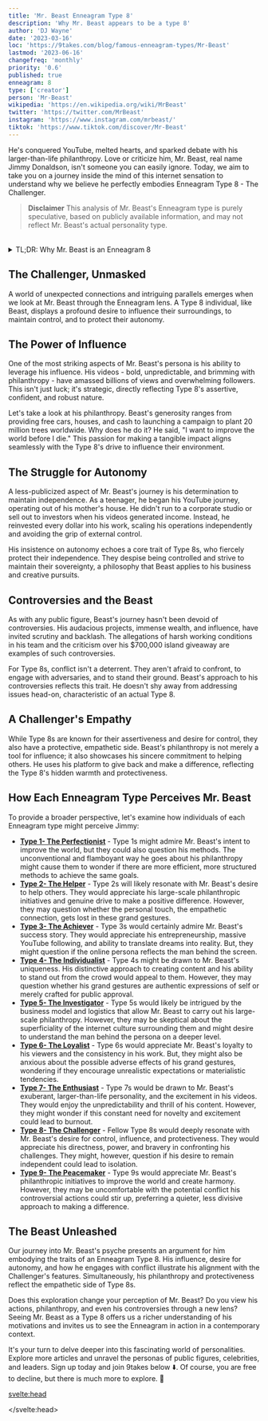 ```yaml
---
title: 'Mr. Beast Enneagram Type 8'
description: 'Why Mr. Beast appears to be a type 8'
author: 'DJ Wayne'
date: '2023-03-16'
loc: 'https://9takes.com/blog/famous-enneagram-types/Mr-Beast'
lastmod: '2023-06-16'
changefreq: 'monthly'
priority: '0.6'
published: true
enneagram: 8
type: ['creator']
person: 'Mr-Beast'
wikipedia: 'https://en.wikipedia.org/wiki/MrBeast'
twitter: 'https://twitter.com/MrBeast'
instagram: 'https://www.instagram.com/mrbeast/'
tiktok: 'https://www.tiktok.com/discover/Mr-Beast'
---
```


<script>
	import  PopCard  from "../../../lib/components/atoms/PopCard.svelte";
</script>

<p class="firstLetter">He's conquered YouTube, melted hearts, and sparked debate with his larger-than-life philanthropy. Love or criticize him, Mr. Beast, real name Jimmy Donaldson, isn't someone you can easily ignore. Today, we aim to take you on a journey inside the mind of this internet sensation to understand why we believe he perfectly embodies Enneagram Type 8 - The Challenger.</p>

> **Disclaimer** This analysis of Mr. Beast's Enneagram type is purely speculative, based on publicly available information, and may not reflect Mr. Beast's actual personality type.

<div
  style="display: flex;
    justify-content: center;
    margin: 1rem 0;
  "
>
  <PopCard
    image={`/types/8s/${'Mr-Beast'}.webp`}
    showIcon={false}
    enneagramType="8"
    displayText="Mr. Beast"
    subtext=""
  />
</div>

<details>
<summary class="accordion">TL;DR: Why Mr. Beast is an Enneagram 8</summary>
<div class="panel">
<ul>
<li><b>Influence and Impact</b>: Mr. Beast's philanthropic exploits and his uncanny ability to sway the digital world underline his Enneagram Type 8 persona. His quest for making a tangible difference mirrors Type 8's inherent drive to influence their environment, a testament to his powerful presence online.
</li>
<li><b>Inner World and Autonomy</b>: Beneath the YouTube persona, Mr. Beast is a staunch defender of his independence. His strategic decision to retain autonomy over his work, resisting the pull of external control, aligns with Type 8's intense desire to protect their sovereignty.
</li>
<li><b>Controversies and Empathy</b>: Mr. Beast's journey is not without controversies, from allegations about his team's working conditions to the debates around his grand giveaways. Yet, these challenges echo the Type 8's core fear of being harmed or controlled by others. Understanding this can spark empathy towards the Challenger navigating the public eye.</li>
<li><b>Core Motivation</b>: Mr. Beast's actions, grand or subtle, can be traced back to his core motivation as a Type 8 – the desire to protect themselves and their independence. Whether it's his philanthropy, his response to controversies, or his insistence on autonomy, everything feeds into this fundamental desire, revealing a multi-dimensional picture of Mr. Beast as a true Enneagram Type 8.
</li>
</ul>
  </div>
</details>

## The Challenger, Unmasked

A world of unexpected connections and intriguing parallels emerges when we look at Mr. Beast through the Enneagram lens. A Type 8 individual, like Beast, displays a profound desire to influence their surroundings, to maintain control, and to protect their autonomy.

## The Power of Influence

One of the most striking aspects of Mr. Beast's persona is his ability to leverage his influence. His videos - bold, unpredictable, and brimming with philanthropy - have amassed billions of views and overwhelming followers. This isn't just luck; it's strategic, directly reflecting Type 8's assertive, confident, and robust nature.

Let's take a look at his philanthropy. Beast's generosity ranges from providing free cars, houses, and cash to launching a campaign to plant 20 million trees worldwide. Why does he do it? He said, "I want to improve the world before I die." This passion for making a tangible impact aligns seamlessly with the Type 8's drive to influence their environment.

<!-- ## Mr Beast's Room
<iframe width="100%" height="315" src="https://www.youtube.com/embed/dSAJPNCZLp8?start=440" title="YouTube video player" frameborder="0" allow="accelerometer; autoplay; clipboard-write; encrypted-media; gyroscope; picture-in-picture; web-share" allowfullscreen></iframe> -->

## The Struggle for Autonomy

A less-publicized aspect of Mr. Beast's journey is his determination to maintain independence. As a teenager, he began his YouTube journey, operating out of his mother's house. He didn't run to a corporate studio or sell out to investors when his videos generated income. Instead, he reinvested every dollar into his work, scaling his operations independently and avoiding the grip of external control.

His insistence on autonomy echoes a core trait of Type 8s, who fiercely protect their independence. They despise being controlled and strive to maintain their sovereignty, a philosophy that Beast applies to his business and creative pursuits.

## Controversies and the Beast

As with any public figure, Beast's journey hasn't been devoid of controversies. His audacious projects, immense wealth, and influence, have invited scrutiny and backlash. The allegations of harsh working conditions in his team and the criticism over his $700,000 island giveaway are examples of such controversies.

For Type 8s, conflict isn't a deterrent. They aren't afraid to confront, to engage with adversaries, and to stand their ground. Beast's approach to his controversies reflects this trait. He doesn't shy away from addressing issues head-on, characteristic of an actual Type 8.

## A Challenger's Empathy

While Type 8s are known for their assertiveness and desire for control, they also have a protective, empathetic side. Beast's philanthropy is not merely a tool for influence; it also showcases his sincere commitment to helping others. He uses his platform to give back and make a difference, reflecting the Type 8's hidden warmth and protectiveness.

## How Each Enneagram Type Perceives Mr. Beast

To provide a broader perspective, let's examine how individuals of each Enneagram type might perceive Jimmy:

- **[Type 1- The Perfectionist](/blog/enneagram/enneagram-type-1)** - Type 1s might admire Mr. Beast's intent to improve the world, but they could also question his methods. The unconventional and flamboyant way he goes about his philanthropy might cause them to wonder if there are more efficient, more structured methods to achieve the same goals.
- **[Type 2- The Helper](/blog/enneagram/enneagram-type-2)** - Type 2s will likely resonate with Mr. Beast's desire to help others. They would appreciate his large-scale philanthropic initiatives and genuine drive to make a positive difference. However, they may question whether the personal touch, the empathetic connection, gets lost in these grand gestures.
- **[Type 3- The Achiever](/blog/enneagram/enneagram-type-3)** - Type 3s would certainly admire Mr. Beast's success story. They would appreciate his entrepreneurship, massive YouTube following, and ability to translate dreams into reality. But, they might question if the online persona reflects the man behind the screen.
- **[Type 4- The Individualist](/blog/enneagram/enneagram-type-4)** - Type 4s might be drawn to Mr. Beast's uniqueness. His distinctive approach to creating content and his ability to stand out from the crowd would appeal to them. However, they may question whether his grand gestures are authentic expressions of self or merely crafted for public approval.
- **[Type 5- The Investigator](/blog/enneagram/enneagram-type-5)** - Type 5s would likely be intrigued by the business model and logistics that allow Mr. Beast to carry out his large-scale philanthropy. However, they may be skeptical about the superficiality of the internet culture surrounding them and might desire to understand the man behind the persona on a deeper level.
- **[Type 6- The Loyalist](/blog/enneagram/enneagram-type-6)** - Type 6s would appreciate Mr. Beast's loyalty to his viewers and the consistency in his work. But, they might also be anxious about the possible adverse effects of his grand gestures, wondering if they encourage unrealistic expectations or materialistic tendencies.
- **[Type 7- The Enthusiast](/blog/enneagram/enneagram-type-7)** - Type 7s would be drawn to Mr. Beast's exuberant, larger-than-life personality, and the excitement in his videos. They would enjoy the unpredictability and thrill of his content. However, they might wonder if this constant need for novelty and excitement could lead to burnout.
- **[Type 8- The Challenger](/blog/enneagram/enneagram-type-8)** - Fellow Type 8s would deeply resonate with Mr. Beast's desire for control, influence, and protectiveness. They would appreciate his directness, power, and bravery in confronting his challenges. They might, however, question if his desire to remain independent could lead to isolation.
- **[Type 9- The Peacemaker](/blog/enneagram/enneagram-type-9)** - Type 9s would appreciate Mr. Beast's philanthropic initiatives to improve the world and create harmony. However, they may be uncomfortable with the potential conflict his controversial actions could stir up, preferring a quieter, less divisive approach to making a difference.

## The Beast Unleashed

Our journey into Mr. Beast's psyche presents an argument for him embodying the traits of an Enneagram Type 8. His influence, desire for autonomy, and how he engages with conflict illustrate his alignment with the Challenger's features. Simultaneously, his philanthropy and protectiveness reflect the empathetic side of Type 8s.

Does this exploration change your perception of Mr. Beast? Do you view his actions, philanthropy, and even his controversies through a new lens? Seeing Mr. Beast as a Type 8 offers us a richer understanding of his motivations and invites us to see the Enneagram in action in a contemporary context.

It's your turn to delve deeper into this fascinating world of personalities. Explore more articles and unravel the personas of public figures, celebrities, and leaders. Sign up today and join 9takes below ⬇️. Of course, you are free to decline, but there is much more to explore. 🚀

<svelte:head>

<script type="application/ld+json">
{
  "@context": "http://schema.org",
  "@graph": [
    {
      "@type": "Article",
      "articleBody": "This article provides a deep dive into the personality traits of Mr. Beast, proposing him as a representation of Enneagram Type 8. Known for his assertiveness, control, and desire to influence, Mr. Beast embodies many characteristics of Type 8 personalities. The article delves into various facets of Mr. Beast's life and career that demonstrate his Type 8 traits, including his ambitious charity work, audacious YouTube stunts, and determination in the face of adversity.",
      "creator" : ["DJ Wayne"],
      "author": {
        "@type": "Person",
        "name": "DJ Wayne",
        "sameAs": ["https://www.instagram.com/djwayne3/", "https://www.youtube.com/@djwayne3", "https://www.linkedin.com/in/davidtwayne/", "https://twitter.com/djwayne3"
        ]
      },
      "dateModified": {
        "@type": "Date",
        "@value": "2023-06-21"
      },
      "datePublished": {
        "@type": "Date",
        "@value": "2023-06-21"
      },
      "description": "This blog post examines why Mr. Beast might be an Enneagram Type 8. It focuses on his personality traits, motivations, his inner world, controversies he's faced, and how these elements might be related to the core attributes of a Type 8.",
      "headline": "Inside The Mind of Mr. Beast: An Enneagram Type 8's Quest for Influence",
      "image": {
        "@type": "ImageObject",
        "height": 900,
        "url": "https://9takes.com/types/8s/Mr_Beast.webp",
        "width": 900
      },
      "mainEntityOfPage": {
        "@id": "https://9takes.com/blog/famous-enneagram-types/Mr-Beast",
        "@type": "WebPage"
      },
      "mentions": {
        "@type": "Person",
        "name": "Mr. Beast",
        "sameAs": ["https://en.wikipedia.org/wiki/MrBeast", "https://twitter.com/MrBeast", "https://www.instagram.com/mrbeast/", "https://www.tiktok.com/discover/Mr-Beast"]
      },
      "publisher": {
        "@type": "Organization",
        "sameAs": ["https://www.instagram.com/9takesdotcom/", "https://twitter.com/9takesdotcom"],
        "logo": {
          "@type": "ImageObject",
          "url": "https://9takes.com/brand/darkRubix.png"
        },
        "name": "9takes"
      }
    },
    {
      "@type": "FAQPage",
      "mainEntity": [
        {
          "@type": "Question",
          "acceptedAnswer": {
            "@type": "Answer",
            "text": "Mr. Beast displays many characteristics of Enneagram Type 8 personalities. This includes his assertiveness, desire for control, and strong will to influence others. These traits stem from his core motivation to protect himself and remain independent, typical of Type 8 individuals."
          },
          "name": "Why is Mr. Beast considered an Enneagram Type 8?"
        },
        {
          "@type": "Question",
          "acceptedAnswer": {
            "@type": "Answer",
            "text": "Mr. Beast's charitable initiatives, his audacious YouTube content, which often involves asserting control over situations, and his willingness to confront challenges head-on are indicative of his Type 8 personality. His ability to maintain his independence despite his high-profile status reflects the resilience and personal power of Type 8 individuals."
          },
          "name": "What are some examples of Mr. Beast's Type 8 characteristics?"
        },
        {
          "@type": "Question",
          "acceptedAnswer": {
            "@type": "Answer",
            "text": "Mr. Beast, real name Jimmy Donaldson, is known for his assertive, bold, and ambitious personality. He is driven, energetic, and highly determined, often pushing boundaries with his audacious challenges and generous philanthropic projects. Mr. Beast is confident and often takes control of situations, displaying a strength of character and a protective demeanor towards those in need."
          },
          "name": "What is Mr. Beast's personality?"
        },
        {
          "@type": "Question",
          "acceptedAnswer": {
            "@type": "Answer",
            "text": "Based on an analysis of his personality traits, behaviors, and motivations, Mr. Beast appears to align with the Enneagram Type 8, also known as the Challenger. This type is characterized by a desire to influence their environment, maintain control, and protect themselves from vulnerability. They are often self-confident, strong, and assertive, all traits seen in Mr. Beast's public persona and actions."
          },
          "name": "What is Mr. Beast's Enneagram type?"
        }
      ]
    }
  ]
}
</script>

</svelte:head>

<style lang="scss"></style>
